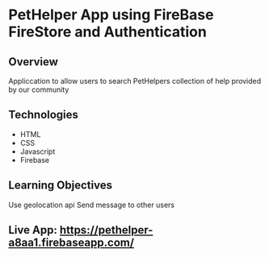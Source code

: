 # PetHelper App using FireBase FireStore and Authentication

## Overview
Appliccation to allow users to search PetHelpers collection of help provided by our community

## Technologies

* HTML
* CSS
* Javascript
* Firebase

## Learning Objectives

Use geolocation api
Send message to other users


## Live App: https://pethelper-a8aa1.firebaseapp.com/
